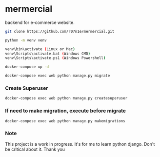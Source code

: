 # mermercial
backend for e-commerce website.

``` bash
git clone https://github.com/r07n1e/mermercial.git

python -m venv venv

venv\bin\activate (Linux or Mac) 
venv\Scripts\activate.bat (Windows CMD)
venv\Scripts\activate.ps1 (Windows Powershell)

docker-compose up -d

docker-compose exec web python manage.py migrate
```

### Create Superuser
```bash
docker-compose exec web python manage.py createsuperuser
```

### If need to make migration, execute before migrate
``` bash
docker-compose exec web python manage.py makemigrations
```

### Note
This project is a work in progress. It's for me to learn python django. Don't be critical about it. Thank you
